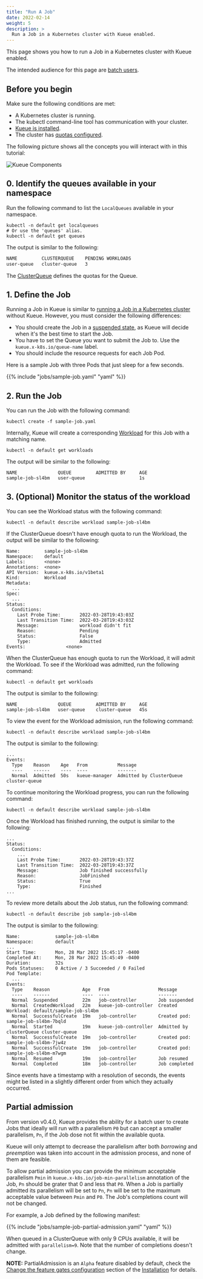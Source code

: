 ```yaml
---
title: "Run A Job"
date: 2022-02-14
weight: 5
description: >
  Run a Job in a Kubernetes cluster with Kueue enabled.
---
```


This page shows you how to run a Job in a Kubernetes cluster with Kueue enabled.

The intended audience for this page are [batch users](/docs/tasks#batch-user).

## Before you begin

Make sure the following conditions are met:

- A Kubernetes cluster is running.
- The kubectl command-line tool has communication with your cluster.
- [Kueue is installed](/docs/installation).
- The cluster has [quotas configured](/docs/tasks/administer_cluster_quotas).

The following picture shows all the concepts you will interact with in this tutorial:

![Kueue Components](/images/queueing-components.svg)

## 0. Identify the queues available in your namespace

Run the following command to list the `LocalQueues` available in your namespace.

```shell
kubectl -n default get localqueues
# Or use the 'queues' alias.
kubectl -n default get queues
```

The output is similar to the following:

```bash
NAME         CLUSTERQUEUE    PENDING WORKLOADS
user-queue   cluster-queue   3
```

The [ClusterQueue](/docs/concepts/cluster_queue) defines the quotas for the
Queue.

## 1. Define the Job

Running a Job in Kueue is similar to [running a Job in a Kubernetes cluster](https://kubernetes.io/docs/tasks/job/)
without Kueue. However, you must consider the following differences:

- You should create the Job in a [suspended state](https://kubernetes.io/docs/concepts/workloads/controllers/job/#suspending-a-job),
  as Kueue will decide when it's the best time to start the Job.
- You have to set the Queue you want to submit the Job to. Use the
 `kueue.x-k8s.io/queue-name` label.
- You should include the resource requests for each Job Pod.

Here is a sample Job with three Pods that just sleep for a few seconds.

{{% include "jobs/sample-job.yaml" "yaml" %}}

## 2. Run the Job

You can run the Job with the following command:

```shell
kubectl create -f sample-job.yaml
```

Internally, Kueue will create a corresponding [Workload](/docs/concepts/workload)
for this Job with a matching name.

```shell
kubectl -n default get workloads
```

The output will be similar to the following:

```shell
NAME               QUEUE         ADMITTED BY     AGE
sample-job-sl4bm   user-queue                    1s
```

## 3. (Optional) Monitor the status of the workload

You can see the Workload status with the following command:

```shell
kubectl -n default describe workload sample-job-sl4bm
```

If the ClusterQueue doesn't have enough quota to run the Workload, the output
will be similar to the following:

```shell
Name:         sample-job-sl4bm
Namespace:    default
Labels:       <none>
Annotations:  <none>
API Version:  kueue.x-k8s.io/v1beta1
Kind:         Workload
Metadata:
  ...
Spec:
  ...
Status:
  Conditions:
    Last Probe Time:       2022-03-28T19:43:03Z
    Last Transition Time:  2022-03-28T19:43:03Z
    Message:               workload didn't fit
    Reason:                Pending
    Status:                False
    Type:                  Admitted
Events:               <none>
```

When the ClusterQueue has enough quota to run the Workload, it will admit
the Workload. To see if the Workload was admitted, run the following command:

```shell
kubectl -n default get workloads
```

The output is similar to the following:

```shell
NAME               QUEUE         ADMITTED BY     AGE
sample-job-sl4bm   user-queue    cluster-queue   45s
```

To view the event for the Workload admission, run the following command:

```shell
kubectl -n default describe workload sample-job-sl4bm
```

The output is similar to the following:

```shell
...
Events:
  Type    Reason    Age   From           Message
  ----    ------    ----  ----           -------
  Normal  Admitted  50s   kueue-manager  Admitted by ClusterQueue cluster-queue
```

To continue monitoring the Workload progress, you can run the following command:

```shell
kubectl -n default describe workload sample-job-sl4bm
```

Once the Workload has finished running, the output is similar to the following:

```shell
...
Status:
  Conditions:
    ...
    Last Probe Time:       2022-03-28T19:43:37Z                                                                                                                      
    Last Transition Time:  2022-03-28T19:43:37Z                                                                                                                      
    Message:               Job finished successfully                                                                                                                 
    Reason:                JobFinished                                                                                                                               
    Status:                True                                                                                                                                      
    Type:                  Finished
...
```

To review more details about the Job status, run the following command:

```shell
kubectl -n default describe job sample-job-sl4bm
```

The output is similar to the following:

```shell
Name:             sample-job-sl4bm
Namespace:        default
...
Start Time:       Mon, 28 Mar 2022 15:45:17 -0400
Completed At:     Mon, 28 Mar 2022 15:45:49 -0400
Duration:         32s
Pods Statuses:    0 Active / 3 Succeeded / 0 Failed
Pod Template:
  ...
Events:
  Type    Reason            Age   From                  Message
  ----    ------            ----  ----                  -------
  Normal  Suspended         22m   job-controller        Job suspended
  Normal  CreatedWorkload   22m   kueue-job-controller  Created Workload: default/sample-job-sl4bm
  Normal  SuccessfulCreate  19m   job-controller        Created pod: sample-job-sl4bm-7bqld
  Normal  Started           19m   kueue-job-controller  Admitted by clusterQueue cluster-queue
  Normal  SuccessfulCreate  19m   job-controller        Created pod: sample-job-sl4bm-7jw4z
  Normal  SuccessfulCreate  19m   job-controller        Created pod: sample-job-sl4bm-m7wgm
  Normal  Resumed           19m   job-controller        Job resumed
  Normal  Completed         18m   job-controller        Job completed
```

Since events have a timestamp with a resolution of seconds, the events might
be listed in a slightly different order from which they actually occurred.

## Partial admission

From version v0.4.0, Kueue provides the ability for a batch user to create Jobs that ideally will run with a parallelism `P0` but can accept a smaller parallelism, `Pn`, if the Job dose not fit within the available quota.

Kueue will only attempt to decrease the parallelism after both _borrowing_ and _preemption_ was taken into account in the admission process, and none of them are feasible.

To allow partial admission you can provide the minimum acceptable parallelism `Pmin` in `kueue.x-k8s.io/job-min-parallelism` annotation of the Job, `Pn` should be grater that 0 and less that `P0`. When a Job is partially admitted its parallelism will be set to `Pn`, `Pn` will be set to the maximum acceptable value between `Pmin` and `P0`. The Job's completions count will not be changed.

For example, a Job defined by the following manifest:

{{% include "jobs/sample-job-partial-admission.yaml" "yaml" %}}

When queued in a ClusterQueue with only 9 CPUs available, it will be admitted with `parallelism=9`. Note that the number of completions doesn't change.

**NOTE:** PartialAdmission is an `Alpha` feature disabled by default, check the [Change the feature gates configuration](/docs/installation/#change-the-feature-gates-configuration) section of the [Installation](/docs/installation/) for details.
